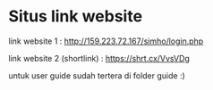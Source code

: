 ﻿# Situs link website

link website 1 : http://159.223.72.167/simho/login.php

link website 2 (shortlink) : https://shrt.cx/VvsVDg

untuk user guide sudah tertera di folder guide :)
